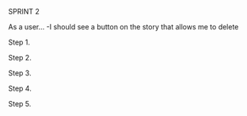 SPRINT 2

As a user...
-I should see a button on the story that allows me to delete

Step 1.

Step 2.

Step 3.

Step 4.

Step 5.
